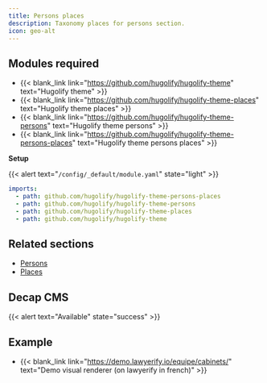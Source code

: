 ```yaml
---
title: Persons places
description: Taxonomy places for persons section.
icon: geo-alt
---
```


## Modules required

- {{< blank_link link="https://github.com/hugolify/hugolify-theme" text="Hugolify theme" >}}
- {{< blank_link link="https://github.com/hugolify/hugolify-theme-places" text="Hugolify theme places" >}}
- {{< blank_link link="https://github.com/hugolify/hugolify-theme-persons" text="Hugolify theme persons" >}}
- {{< blank_link link="https://github.com/hugolify/hugolify-theme-persons-places" text="Hugolify theme persons places" >}}

**Setup**

{{< alert text="`/config/_default/module.yaml`" state="light" >}}

```yml
imports:
  - path: github.com/hugolify/hugolify-theme-persons-places
  - path: github.com/hugolify/hugolify-theme-persons
  - path: github.com/hugolify/hugolify-theme-places
  - path: github.com/hugolify/hugolify-theme
```

## Related sections

- [Persons](/docs/sections/persons/)
- [Places](/docs/sections/places/)

## Decap CMS

{{< alert text="Available" state="success" >}}

## Example

- {{< blank_link link="https://demo.lawyerify.io/equipe/cabinets/" text="Demo visual renderer (on lawyerify in french)" >}}
